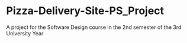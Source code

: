# Pizza-Delivery-Site-PS_Project
A project for the Software Design course in the 2nd semester of the 3rd University Year
